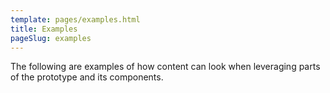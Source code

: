 ```yaml
---
template: pages/examples.html
title: Examples
pageSlug: examples
---
```


The following are examples of how content can look when leveraging parts of the prototype and its components.
